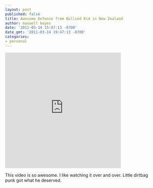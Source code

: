 ```yaml
---
layout: post
published: false
title: Awesome Defense from Bullied Kid in New Zealand
author: maxwell keyes
date: '2011-03-14 15:47:13 -0700'
date_gmt: '2011-03-14 19:47:13 -0700'
categories:
- personal
---
```


<iframe
  src="http://videos.mediaite.com/embed/player/?layout=&playlist_cid=&media_type=video&content=JN8DVS2291SH8FW2&read_more=1&widget_type_cid=svp"
  width="380" height="380" frameborder="0" marginheight="0" marginwidth="0"
  scrolling="no" allowtransparency="true"></iframe>

This video is so awesome. I like watching it over and over. Little dirtbag punk
got what he deserved.
